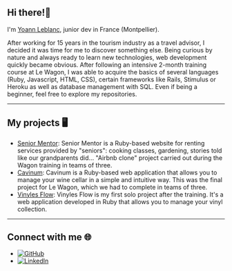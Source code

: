 ## Hi there!👋

I'm [Yoann Leblanc](https://www.yoannleblanc.com/), junior dev in France (Montpellier). 

After working for 15 years in the tourism industry as a travel advisor, I decided it was time for me to discover something else. Being curious by nature and always ready to learn new technologies, web development quickly became obvious. After following an intensive 2-month training course at Le Wagon, I was able to acquire the basics of several languages ​​(Ruby, Javascript, HTML, CSS), certain frameworks like Rails, Stimulus or Heroku as well as database management with SQL. Even if being a beginner, feel free to explore my repositories. 

--------------------

## My projects :desktop_computer:
* [Senior Mentor](https://github.com/Rems31/senior_mentor): Senior Mentor is a Ruby-based website for renting services provided by "seniors": cooking classes, gardening, stories told like our grandparents did... "Airbnb clone" project carried out during the Wagon training in teams of three. 
* [Cavinum](https://github.com/Rems31/Cavinum): Cavinum is a Ruby-based web application that allows you to manage your wine cellar in a simple and intuitive way. This was the final project for Le Wagon, which we had to complete in teams of three.
* [Vinyles Flow](https://vinylesflow-ecf702fa9221.herokuapp.com/): Vinyles Flow is my first solo project after the training. It's a web application developed in Ruby that allows you to manage your vinyl collection.
  
--------------------

## Connect with me :globe_with_meridians:
* [![GitHub](https://img.shields.io/badge/GitHub-100000?style=for-the-badge&logo=github&logoColor=white)](https://github.com/yoannlbc)
* [![LinkedIn](https://img.shields.io/badge/LinkedIn-0077B5?style=for-the-badge&logo=linkedin&logoColor=white)](https://www.linkedin.com/in/yoannlbc/)
